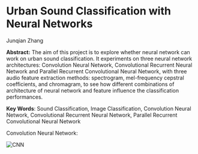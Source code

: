 # Urban Sound Classification with Neural Networks

Junqian Zhang

**Abstract:**
The aim of this project is to explore whether neural network can work on urban sound classification. It experiments on three neural network architectures: Convolution Neural Network, Convolutional Recurrent Neural Network and Parallel Recurrent Convolutional Neural Network, with three audio feature extraction methods: spectrogram, mel-frequency cepstral coefficients, and chromagram, to see how different combinations of architecture of neural network and feature influence the classification performances.

**Key Words**:
Sound Classification, Image Classification, Convolution Neural Network, Convolutional Recurrent Neural Network, Parallel Recurrent Convolutional Neural Network

Convolution Neural Network:

![CNN](https://user-images.githubusercontent.com/59978350/136708574-33c5c613-c379-4c88-8055-e2abd9352972.png)
